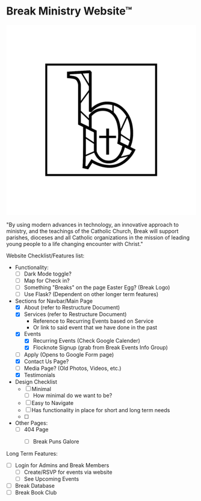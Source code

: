 # Break Ministry Website™

![Break Ministry](static/images/Logo_Icon_Frame.png)

"By using modern advances in technology, an innovative approach to ministry, and the teachings of the Catholic Church, Break will support parishes, dioceses and all Catholic organizations in the mission of leading young people to a life changing encounter with Christ."

Website Checklist/Features list:
- Functionality:
    - [ ] Dark Mode toggle?
    - [ ] Map for Check in?
    - [ ] Something "Breaks" on the page Easter Egg? (Break Logo)
    - [ ] Use Flask? (Dependent on other longer term features)

- Sections for Navbar/Main Page
    - [x] About (refer to Restructure Document)
    - [x] Services (refer to Restructure Document)
        - Reference to Recurring Events based on Service
        - Or link to said event that we have done in the past
    - [x] Events
        - [x] Recurring Events (Check Google Calender)
        - [x] Flocknote Signup (grab from Break Events Info Group)
    - [ ] Apply (Opens to Google Form page)
    - [x] Contact Us Page?
    - [ ] Media Page? (Old Photos, Videos, etc.)
    - [x] Testimonials
    
- Design Checklist
    - [ ] Minimal
        - [ ] How minimal do we want to be?
    - [ ] Easy to Navigate
    - [ ] Has functionality in place for short and long term needs
    - [ ]

- Other Pages:
    - [ ] 404 Page
        - [ ] Break Puns Galore



Long Term Features:
- [ ] Login for Admins and Break Members
    - [ ] Create/RSVP for events via website
    - [ ] See Upcoming Events
- [ ] Break Database
- [ ] Break Book Club